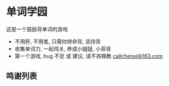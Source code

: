 # 单词学园

这是一个鼓励背单词的游戏

- 不用肝, 不用氪, 只需你拼命背, 坚持背
- 收集单词力, 一起闯关, 养成小姐姐, 小哥哥
- 第一个游戏, bug 不足 或 建议, 请不吝赐教 callchenxi@163.com

## 鸣谢列表

